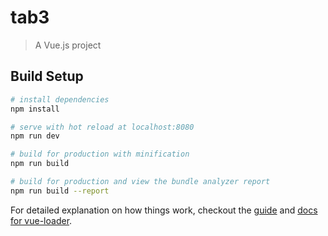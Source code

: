 # tab3

> A Vue.js project

## Build Setup

``` bash
# install dependencies
npm install 

# serve with hot reload at localhost:8080
npm run dev 

# build for production with minification
npm run build 

# build for production and view the bundle analyzer report
npm run build --report
```

For detailed explanation on how things work, checkout the [guide](http://vuejs-templates.github.io/webpack/) and [docs for vue-loader](http://vuejs.github.io/vue-loader).
